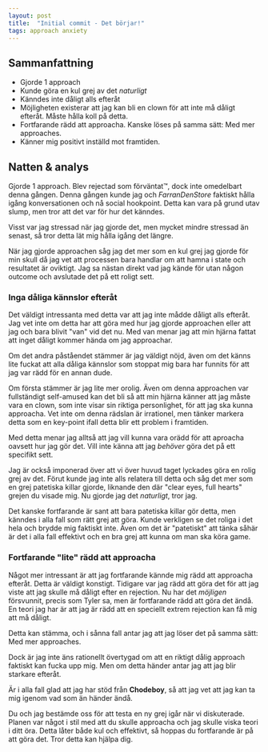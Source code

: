 ```yaml
---
layout: post
title:  "Initial commit - Det börjar!"
tags: approach anxiety
---
```


## Sammanfattning
* Gjorde 1 approach
* Kunde göra en kul grej av det *naturligt*
* Känndes inte dåligt alls efteråt
* Möjligheten existerar att jag kan bli en clown för att inte må dåligt efteråt. Måste hålla koll på detta.
* Fortfarande rädd att approacha. Kanske löses på samma sätt: Med mer approaches.
* Känner mig positivt inställd mot framtiden.


## Natten & analys

Gjorde 1 approach. Blev rejectad som förväntat™, dock inte omedelbart denna gången. Denna gången kunde jag och *FarranDenStore* faktiskt hålla igång konversationen och nå social hookpoint. Detta kan vara på grund utav slump, men tror att det var för hur det känndes.

Visst var jag stressad när jag gjorde det, men mycket mindre stressad än senast, så tror detta lät mig hålla igång det längre.

När jag gjorde approachen såg jag det mer som en kul grej jag gjorde för min skull då jag vet att processen bara handlar om att hamna i state och resultatet är oviktigt. Jag sa nästan direkt vad jag kände för utan någon outcome och avslutade det på ett roligt sett.

### Inga dåliga kännslor efteråt

Det väldigt intressanta med detta var att jag inte mådde dåligt alls efteråt. Jag vet inte om detta har att göra med hur jag gjorde approachen eller att jag och bara blivit "van" vid det nu. Med van menar jag att min hjärna fattat att inget dåligt kommer hända om jag approachar.

Om det andra påståendet stämmer är jag väldigt nöjd, även om det känns lite fuckat att alla dåliga kännslor som stoppat mig bara har funnits för att jag var rädd för en annan dude.

Om första stämmer är jag lite mer orolig. Även om denna approachen var fullständigt self-amused kan det bli så att min hjärna känner att jag måste vara en clown, som inte visar sin riktiga personlighet, för att jag ska kunna approacha. Vet inte om denna rädslan är irrationel, men tänker markera detta som en key-point ifall detta blir ett problem i framtiden.

Med detta menar jag alltså att jag vill kunna vara orädd för att aproacha oavsett hur jag gör det. Vill inte känna att jag *behöver* göra det på ett specifikt sett.

Jag är också imponerad över att vi över huvud taget lyckades göra en rolig grej av det. Förut kunde jag inte alls relatera till detta och såg det mer som en grej patetiska killar gjorde, liknande den där "clear eyes, full hearts" grejen du visade mig. Nu gjorde jag det *naturligt*, tror jag.

Det kanske fortfarande är sant att bara patetiska killar gör detta, men känndes i alla fall som rätt grej att göra. Kunde verkligen se det roliga i det hela och brydde mig faktiskt inte. Även om det är "patetiskt" att tänka såhär är det i alla fall effektivt och en bra grej att kunna om man ska köra game.

### Fortfarande "lite" rädd att approacha

Något mer intressant är att jag fortfarande kännde mig rädd att approacha efteråt. Detta är väldigt konstigt. Tidigare var jag rädd att göra det för att jag viste att jag skulle må dåligt efter en rejection. Nu har det *möjligen* försvunnit, precis som Tyler sa, men är fortfarande rädd att göra det ändå. En teori jag har är att jag är rädd att en speciellt extrem rejection kan få mig att må dåligt.

Detta kan stämma, och i sånna fall antar jag att jag löser det på samma sätt: Med mer approaches.

Dock är jag inte äns rationellt övertygad om att en riktigt dålig approach faktiskt kan fucka upp mig. Men om detta händer antar jag att jag blir starkare efteråt.

Är i alla fall glad att jag har stöd från **Chodeboy**, så att jag vet att jag kan ta mig igenom vad som än händer ändå.

Du och jag bestämde oss för att testa en ny grej igår när vi diskuterade. Planen var något i stil med att du skulle approacha och jag skulle viska teori i ditt öra. Detta låter både kul och effektivt, så hoppas du fortfarande är på att göra det. Tror detta kan hjälpa dig.
